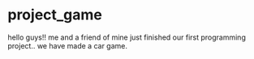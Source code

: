 # project_game
hello guys!!  me and a friend of mine just finished our first programming project..
we have made a car game.
